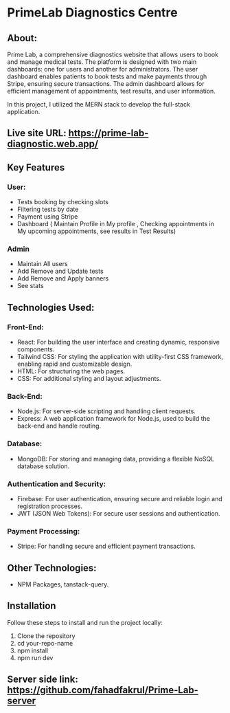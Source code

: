 # PrimeLab Diagnostics Centre
## About:
 Prime Lab, a comprehensive diagnostics website that allows users to book and manage medical tests. The platform is designed with two main dashboards: one for users and another for administrators. The user dashboard enables patients to book tests and make payments through Stripe, ensuring secure transactions. The admin dashboard allows for efficient management of appointments, test results, and user information.

In this project, I utilized the MERN stack to develop the full-stack application.



## Live site URL: https://prime-lab-diagnostic.web.app/



 ## Key Features
 ### User:
 * Tests booking by checking slots
 * Filtering tests by date
 * Payment using Stripe
 * Dashboard ( Maintain Profile in My profile , Checking appointments in My upcoming appointments, see results in Test Results)

### Admin 
* Maintain All users
* Add Remove and Update tests
* Add Remove and Apply banners
* See stats
## Technologies Used:
### Front-End:

 - React: For building the user interface and creating dynamic, responsive components.
 - Tailwind CSS: For styling the application with utility-first CSS framework, enabling rapid and customizable design.
 - HTML: For structuring the web pages.
 - CSS: For additional styling and layout adjustments.
   
### Back-End:

 - Node.js: For server-side scripting and handling client requests.
 - Express: A web application framework for Node.js, used to build the back-end and handle routing.
### Database:

 - MongoDB: For storing and managing data, providing a flexible NoSQL database solution.
### Authentication and Security:

- Firebase: For user authentication, ensuring secure and reliable login and registration processes.
- JWT (JSON Web Tokens): For secure user sessions and authentication.
### Payment Processing:

 - Stripe: For handling secure and efficient payment transactions.

## Other Technologies:
 - NPM Packages, tanstack-query.
## Installation

Follow these steps to install and run the project locally:
1. Clone the repository
2. cd your-repo-name
3. npm install
4. npm run dev

## Server side link: https://github.com/fahadfakrul/Prime-Lab-server
